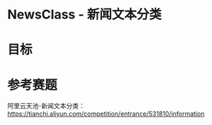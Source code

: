 # NewsClass - 新闻文本分类

# 目标



# 参考赛题
阿里云天池-新闻文本分类：https://tianchi.aliyun.com/competition/entrance/531810/information
